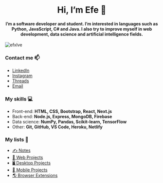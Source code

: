 <h1 align="center">Hi, I’m Efe 👋</h1>
<h4 align="center">I’m a software developer and student. I’m interested in languages such as Python, JavaScript, C# and Java. I also try to improve myself in web development, data science and artificial intelligence fields.</h4>

<p align="left"> <img src="https://komarev.com/ghpvc/?username=efxlve&label=Profile%20views&color=0e75b6&style=flat" alt="efxlve" /> </p>

<h3 align="left">Contact me 📫</h3>

- [LinkedIn](https://www.linkedin.com/in/efxlve/)
- [Instagram](https://www.instagram.com/efxlves/)
- [Threads](https://www.threads.net/@efxlves)
- [Email](http://muharremefecayirbahce@gmail.com)

<h3 align="left">My skills 💻</h3>

- Front-end: **HTML, CSS, Bootstrap, React, Next.js**
- Back-end: **Node.js, Express, MongoDB, Firebase**
- Data science: **NumPy, Pandas, Scikit-learn, TensorFlow**
- Other: **Git, GitHub, VS Code, Heroku, Netlify**

<h3 align="left">My lists 📃</h3>

- [✍️ Notes](https://github.com/stars/efxlve/lists/my-notes)
- [📃 Web Projects](https://github.com/stars/efxlve/lists/web-projects)
- [🖥️ Desktop Projects](https://github.com/stars/efxlve/lists/desktop-projects)
- [📱 Mobile Projects](https://github.com/stars/efxlve/lists/mobile-projects)
- [🌎 Browser Extensions](https://github.com/stars/efxlve/lists/browser-extensions)




